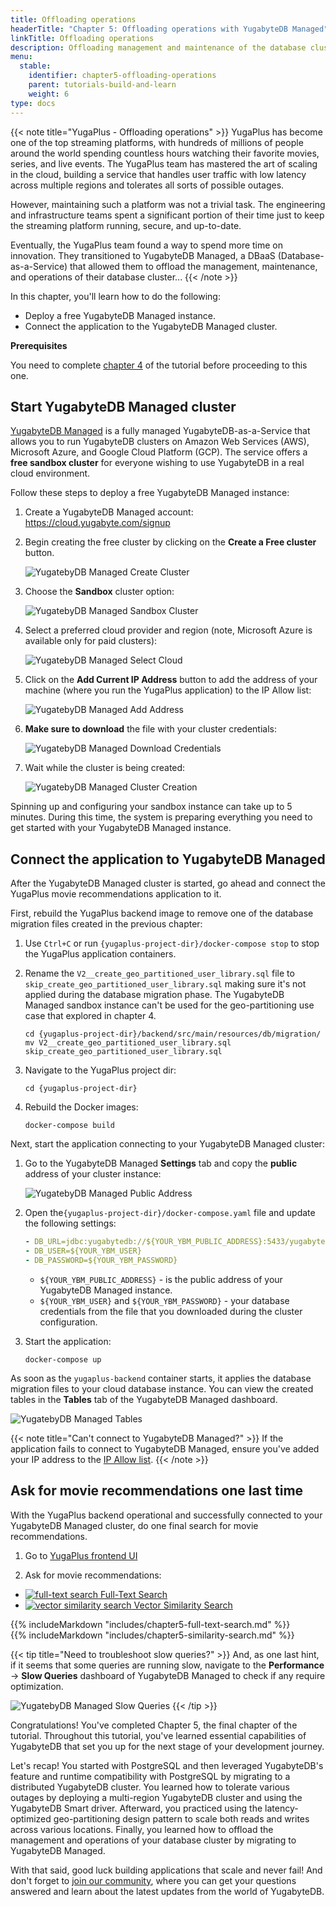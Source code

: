 ```yaml
---
title: Offloading operations
headerTitle: "Chapter 5: Offloading operations with YugabyteDB Managed"
linkTitle: Offloading operations
description: Offloading management and maintenance of the database clusters with YugabyteDB Managed, fully managed databases-as-a-service
menu:
  stable:
    identifier: chapter5-offloading-operations
    parent: tutorials-build-and-learn
    weight: 6
type: docs
---
```


{{< note title="YugaPlus - Offloading operations" >}}
YugaPlus has become one of the top streaming platforms, with hundreds of millions of people around the world spending countless hours watching their favorite movies, series, and live events. The YugaPlus team has mastered the art of scaling in the cloud, building a service that handles user traffic with low latency across multiple regions and tolerates all sorts of possible outages.

However, maintaining such a platform was not a trivial task. The engineering and infrastructure teams spent a significant portion of their time just to keep the streaming platform running, secure, and up-to-date.

Eventually, the YugaPlus team found a way to spend more time on innovation. They transitioned to YugabyteDB Managed, a DBaaS (Database-as-a-Service) that allowed them to offload the management, maintenance, and operations of their database cluster...
{{< /note >}}

In this chapter, you'll learn how to do the following:

* Deploy a free YugabyteDB Managed instance.
* Connect the application to the YugabyteDB Managed cluster.

**Prerequisites**

You need to complete [chapter 4](../chapter4-going-global) of the tutorial before proceeding to this one.

## Start YugabyteDB Managed cluster

[YugabyteDB Managed](http://cloud.yugabyte.com/) is a fully managed YugabyteDB-as-a-Service that allows you to run YugabyteDB clusters on Amazon Web Services (AWS), Microsoft Azure, and Google Cloud Platform (GCP). The service offers a **free sandbox cluster** for everyone wishing to use YugabyteDB in a real cloud environment.

Follow these steps to deploy a free YugabyteDB Managed instance:

1. Create a YugabyteDB Managed account: <https://cloud.yugabyte.com/signup>

2. Begin creating the free cluster by clicking on the **Create a Free cluster** button.

    ![YugatebyDB Managed Create Cluster](/images/tutorials/build-and-learn/chapter5-create-free-cluster.png)

3. Choose the **Sandbox** cluster option:

    ![YugatebyDB Managed Sandbox Cluster](/images/tutorials/build-and-learn/chapter5-choose-sandbox.png)

4. Select a preferred cloud provider and region (note, Microsoft Azure is available only for paid clusters):

    ![YugatebyDB Managed Select Cloud](/images/tutorials/build-and-learn/chapter5-select-cloud.png)

5. Click on the **Add Current IP Address** button to add the address of your machine (where you run the YugaPlus application) to the IP Allow list:

    ![YugatebyDB Managed Add Address](/images/tutorials/build-and-learn/chapter5-add-your-address.png)

6. **Make sure to download** the file with your cluster credentials:

    ![YugatebyDB Managed Download Credentials](/images/tutorials/build-and-learn/chapter5-download-credentials.png)

7. Wait while the cluster is being created:

    ![YugatebyDB Managed Cluster Creation](/images/tutorials/build-and-learn/chapter5-cluster-creation-process.png)

Spinning up and configuring your sandbox instance can take up to 5 minutes. During this time, the system is preparing everything you need to get started with your YugabyteDB Managed instance.

## Connect the application to YugabyteDB Managed

After the YugabyteDB Managed cluster is started, go ahead and connect the YugaPlus movie recommendations application to it.

First, rebuild the YugaPlus backend image to remove one of the database migration files created in the previous chapter:

1. Use `Ctrl+C` or run `{yugaplus-project-dir}/docker-compose stop` to stop the YugaPlus application containers.

2. Rename the `V2__create_geo_partitioned_user_library.sql` file to `skip_create_geo_partitioned_user_library.sql` making sure it's not applied during the database migration phase. The YugabyteDB Managed sandbox instance can't be used for the geo-partitioning use case that explored in chapter 4.

    ```shell
    cd {yugaplus-project-dir}/backend/src/main/resources/db/migration/
    mv V2__create_geo_partitioned_user_library.sql skip_create_geo_partitioned_user_library.sql
    ```

3. Navigate to the YugaPlus project dir:

    ```shell
    cd {yugaplus-project-dir}
    ```

4. Rebuild the Docker images:

    ```shell
    docker-compose build
    ```

Next, start the application connecting to your YugabyteDB Managed cluster:

1. Go to the YugabyteDB Managed **Settings** tab and copy the **public** address of your cluster instance:

    ![YugatebyDB Managed Public Address](/images/tutorials/build-and-learn/chapter5-public-address.png)

2. Open the`{yugaplus-project-dir}/docker-compose.yaml` file and update the following settings:

    ```yaml
    - DB_URL=jdbc:yugabytedb://${YOUR_YBM_PUBLIC_ADDRESS}:5433/yugabyte?sslmode=require
    - DB_USER=${YOUR_YBM_USER}
    - DB_PASSWORD=${YOUR_YBM_PASSWORD}
    ```

    * `${YOUR_YBM_PUBLIC_ADDRESS}` - is the public address of your YugabyteDB Managed instance.
    * `${YOUR_YBM_USER}` and `${YOUR_YBM_PASSWORD}` - your database credentials from the file that you downloaded during the cluster configuration.

3. Start the application:

    ```shell
    docker-compose up
    ```

As soon as the `yugaplus-backend` container starts, it applies the database migration files to your cloud database instance. You can view the created tables in the **Tables** tab of the YugabyteDB Managed dashboard.

![YugatebyDB Managed Tables](/images/tutorials/build-and-learn/chapter5-movie-tables.png)

{{< note title="Can't connect to YugabyteDB Managed?" >}}
If the application fails to connect to YugabyteDB Managed, ensure you've added your IP address to the [IP Allow list](/preview/yugabyte-cloud/cloud-secure-clusters/add-connections).
{{< /note >}}

## Ask for movie recommendations one last time

With the YugaPlus backend operational and successfully connected to your YugabyteDB Managed cluster, do one final search for movie recommendations.

1. Go to [YugaPlus frontend UI](http://localhost:3000/)

2. Ask for movie recommendations:

<ul class="nav nav-tabs-alt nav-tabs-yb">
  <li>
    <a href="#full-text-search" class="nav-link active" id="full-text-search-tab" data-toggle="tab"
       role="tab" aria-controls="full-text-search" aria-selected="true">
      <img src="/icons/search.svg" alt="full-text search">
      Full-Text Search
    </a>
  </li>
  <li >
    <a href="#similarity-search" class="nav-link" id="similarity-search-tab" data-toggle="tab"
       role="tab" aria-controls="similarity-search" aria-selected="false">
    <img src="/icons/openai-logomark.svg" alt="vector similarity search">
      Vector Similarity Search
    </a>
  </li>
</ul>

<div class="tab-content">
  <div id="full-text-search" class="tab-pane fade show active" role="tabpanel" aria-labelledby="full-text-search-tab">
  {{% includeMarkdown "includes/chapter5-full-text-search.md" %}}
  </div>
  <div id="similarity-search" class="tab-pane fade" role="tabpanel" aria-labelledby="similarity-search-tab">
  {{% includeMarkdown "includes/chapter5-similarity-search.md" %}}
  </div>
</div>

{{< tip title="Need to troubleshoot slow queries?" >}}
And, as one last hint, if it seems that some queries are running slow, navigate to the **Performance** -> **Slow Queries** dashboard of YugabyteDB Managed to check if any require optimization.

![YugatebyDB Managed Slow Queries](/images/tutorials/build-and-learn/chapter5-slow-queries.png)
{{< /tip >}}

Congratulations! You've completed Chapter 5, the final chapter of the tutorial. Throughout this tutorial, you've learned essential capabilities of YugabyteDB that set you up for the next stage of your development journey.

Let's recap! You started with PostgreSQL and then leveraged YugabyteDB's feature and runtime compatibility with PostgreSQL by migrating to a distributed YugabyteDB cluster. You learned how to tolerate various outages by deploying a multi-region YugabyteDB cluster and using the YugabyteDB Smart driver. Afterward, you practiced using the latency-optimized geo-partitioning design pattern to scale both reads and writes across various locations. Finally, you learned how to offload the management and operations of your database cluster by migrating to YugabyteDB Managed.

With that said, good luck building applications that scale and never fail! And don't forget to [join our community](https://communityinviter.com/apps/yugabyte-db/register), where you can get your questions answered and learn about the latest updates from the world of YugabyteDB.
